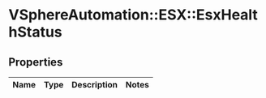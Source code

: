 # VSphereAutomation::ESX::EsxHealthStatus

## Properties
Name | Type | Description | Notes
------------ | ------------- | ------------- | -------------


